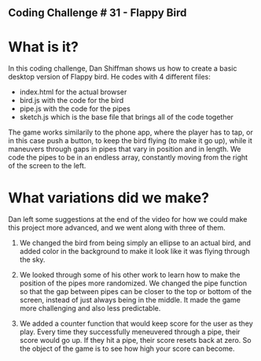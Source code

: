 ## Coding Challenge # 31 - Flappy Bird


# What is it?

In this coding challenge, Dan Shiffman shows us how to create a basic desktop version of Flappy bird. He codes with 4 different files:

  - index.html for the actual browser
  - bird.js with the code for the bird
  - pipe.js with the code for the pipes
  - sketch.js which is the base file that brings all of the code together
  
The game works similarily to the phone app, where the player has to tap, or in this case push a button, to keep the bird flying (to make it go up), while it maneuvers through gaps in pipes that vary in position and in length. We code the pipes to be in an endless array, constantly moving from the right of the screen to the left.

# What variations did we make?

Dan left some suggestions at the end of the video for how we could make this project more advanced, and we went along with three of them.

  1) We changed the bird from being simply an ellipse to an actual bird, and added color in the background to make it look like it was flying through the sky.
  
  2) We looked through some of his other work to learn how to make the position of the pipes more randomized. We changed the pipe function so that the gap between pipes can be closer to the top or bottom of the screen, instead of just always being in the middle. It made the game more challenging and also less predictable.
  
  3) We added a counter function that would keep score for the user as  they play. Every time they successfully meneuvered through a pipe, their score would go up. If they hit a pipe, their score resets back at zero. So the object of the game is to see how  high your score can become.
